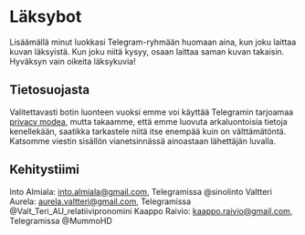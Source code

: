 # Läksybot
Lisäämällä minut luokkasi Telegram-ryhmään huomaan aina, kun joku laittaa kuvan läksyistä. Kun joku niitä kysyy, osaan laittaa saman kuvan takaisin. Hyväksyn vain oikeita läksykuvia!

## Tietosuojasta
Valitettavasti botin luonteen vuoksi emme voi käyttää Telegramin tarjoamaa [privacy modea](https://core.telegram.org/bots#privacy-mode), mutta takaamme, että emme luovuta arkaluontoisia tietoja kenellekään, saatikka tarkastele niitä itse enempää kuin on välttämätöntä. Katsomme viestin sisällön vianetsinnässä ainoastaan lähettäjän luvalla.

## Kehitystiimi
Into Almiala: into.almiala@gmail.com, Telegramissa @sinolinto
Valtteri Aurela: aurela.valtteri@gmail.com, Telegramissa @Valt_Teri_AU_relatiivipronomini
Kaappo Raivio: kaappo.raivio@gmail.com, Telegramissa @MummoHD
